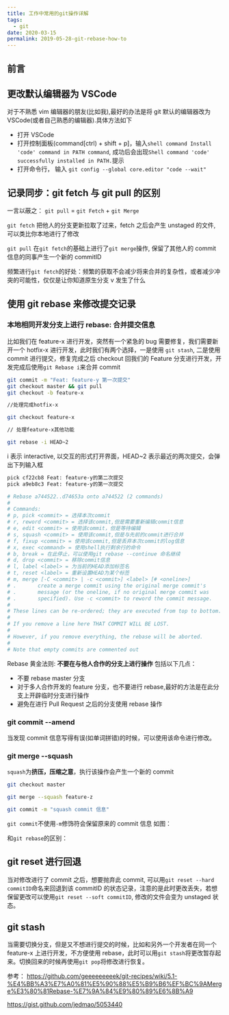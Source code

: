 ```yaml
---
title: 工作中常用的git操作详解
tags:
  - git
date: 2020-03-15
permalink: 2019-05-28-git-rebase-how-to
---
```


## 前言

## 更改默认编辑器为 VSCode

对于不熟悉 vim 编辑器的朋友(比如我),最好的办法是将 git 默认的编辑器改为 VSCode(或者自己熟悉的编辑器).具体方法如下

- 打开 VSCode
- 打开控制面板(command[ctrl) + shift + p]，输入`shell command Install 'code' command in PATH command`, 成功后会出现`Shell command 'code' successfully installed in PATH.`提示
- 打开命令行， 输入 `git config --global core.editor "code --wait"`

## 记录同步：git fetch 与 git pull 的区别

一言以蔽之： `git pull` = `git Fetch` + `git Merge`

`git fetch` 把他人的分支更新拉取了过来，fetch 之后会产生 unstaged 的文件, 可以类比你本地进行了修改

`git pull` 在`git fetch`的基础上进行了`git merge`操作, 保留了其他人的 commit 信息的同事产生一个新的 commitID

频繁进行`git fetch`的好处：频繁的获取不会减少将来合并的复杂性，或者减少冲突的可能性，仅仅是让你知道原生分支 v 发生了什么

## 使用 git rebase 来修改提交记录

### 本地相同开发分支上进行 rebase: 合并提交信息

比如我们在 feature-x 进行开发，突然有一个紧急的 bug 需要修复，我们需要新开一个 hotfix-x 进行开发，此时我们有两个选择，一是使用 `git stash`, 二是使用 commit 进行提交，修复完成之后 checkout 回我们的 Feature 分支进行开发，开发完成后使用`git Rebase i`来合并 commit

```bash
git commit -m "Feat: feature-y 第一次提交"
git checkout master && git pull
git checkout -b feature-x

//处理完成hotfix-x

git checkout feature-x

// 处理feature-x其他功能

git rebase -i HEAD~2

```

i 表示 interactive, 以交互的形式打开界面，HEAD~2 表示最近的两次提交，会弹出下列输入框

```bash
pick cf22cb8 Feat: feature-y的第二次提交
pick a9eb8c3 Feat: feature-y的第一次提交

# Rebase a744522..d74653a onto a744522 (2 commands)
#
# Commands:
# p, pick <commit> = 选择本次commit
# r, reword <commit> = 选择该commit,但是需要重新编辑commit信息
# e, edit <commit> = 使用该commit，但是等待编辑
# s, squash <commit> = 使用该commit,但是与先前的commit进行合并
# f, fixup <commit> = 使用该commit,但是丢弃本次commit的log信息
# x, exec <command> = 使用shell执行剩余行的命令
# b, break = 在此停止，可以使用git rebase --continue 命名继续
# d, drop <commit> = 移除commit信息
# l, label <label> = 为当前的HEAD添加标签名
# t, reset <label> = 重新设置HEAD为某个标签
# m, merge [-C <commit> | -c <commit>] <label> [# <oneline>]
# .       create a merge commit using the original merge commit's
# .       message (or the oneline, if no original merge commit was
# .       specified). Use -c <commit> to reword the commit message.
#
# These lines can be re-ordered; they are executed from top to bottom.
#
# If you remove a line here THAT COMMIT WILL BE LOST.
#
# However, if you remove everything, the rebase will be aborted.
#
# Note that empty commits are commented out
```

Rebase 黄金法则: **不要在与他人合作的分支上进行操作**
包括以下几点：

- 不要 rebase master 分支
- 对于多人合作开发的 feature 分支，也不要进行 rebase,最好的方法是在此分支上开辟临时分支进行操作
- 避免在进行 Pull Request 之后的分支使用 rebase 操作

### git commit --amend

当发现 commit 信息写得有误(如单词拼错)的时候，可以使用该命令进行修改。

### git merge --squash

`squash`为**挤压，压缩之意**，执行该操作会产生一个新的 commit

```bash
git checkout master

git merge --squash feature-z

git commit -m "squash commit 信息"
```

`git commit`不使用`-m`修饰符会保留原来的 commit 信息
如图：

和`git rebase`的区别：

## git reset 进行回退

当对修改进行了 commit 之后，想要抛弃此 commit, 可以用`git reset --hard commitID`命名来回退到该 commitID 的状态记录，注意的是此时更改丢失，若想保留更改可以使用`git reset --soft commitID`, 修改的文件会变为 unstaged 状态。

## git stash

当需要切换分支，但是又不想进行提交的时候，比如和另外一个开发者在同一个 feature-x 上进行开发，不方便使用 rebase，此时可以用`git stash`将更改暂存起来。切换回来的时候再使用`git pop`将修改进行恢复。

参考：
https://github.com/geeeeeeeeek/git-recipes/wiki/5.1-%E4%BB%A3%E7%A0%81%E5%90%88%E5%B9%B6%EF%BC%9AMerge%E3%80%81Rebase-%E7%9A%84%E9%80%89%E6%8B%A9

https://gist.github.com/jedmao/5053440
